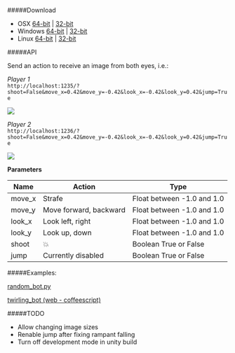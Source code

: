 #####Download
- OSX [64-bit](https://www.dropbox.com/s/6nlji9u81q0yjyf/AngryBotsInAiWorld_x64.app.zip) |  [32-bit](https://www.dropbox.com/s/um0cw1r1da8dqg8/AngryBotsInAiWorld_x86.app.zip)
- Windows [64-bit](https://www.dropbox.com/s/3atnk5pvlao9m7w/AngryBotsInAiWorld_x64.exe.zip) |  [32-bit](https://www.dropbox.com/s/f2fyoz3doql702a/AngryBotsInAiWorld_x86.exe.zip)
- Linux [64-bit](https://www.dropbox.com/s/7eua5fob1sq4ht2/AngryBotsInAiWorld_x64.linux.zip) | [32-bit](https://www.dropbox.com/s/5ufyr2r7ajf9c2s/AngryBotsInAiWorld_x86.linux.zip)

#####API

Send an action to receive an image from both eyes, i.e.:

_Player 1_<br>
`http://localhost:1235/?shoot=False&move_x=0.42&move_y=-0.42&look_x=-0.42&look_y=0.42&jump=True`

<img src="http://i.imgur.com/4RkNGEE.png"/>

_Player 2_<br>
`http://localhost:1236/?shoot=False&move_x=0.42&move_y=-0.42&look_x=-0.42&look_y=0.42&jump=True`

<img src="http://i.imgur.com/thy5JUh.png"/>

**Parameters**

Name       | Action                    | Type                      
---------  | -------------------       | -------------------------- 
move_x     | Strafe                    | Float between -1.0 and 1.0 
move_y     | Move forward, backward    | Float between -1.0 and 1.0 
look_x     | Look left, right          | Float between -1.0 and 1.0 
look_y     | Look up, down             | Float between -1.0 and 1.0 
shoot      | :boom:                    | Boolean True or False      
jump       | Currently disabled        | Boolean True or False      

#####Examples:

[random_bot.py](https://github.com/aiworld/AngryBotsInAiWorld/blob/master/examples/random_bot.py)

[twirling_bot (web - coffeescript)](https://github.com/aiworld/AngryBotsInAiWorld/tree/master/examples/twirling_bot)

#####TODO
- Allow changing image sizes
- Renable jump after fixing rampant falling
- Turn off development mode in unity build

